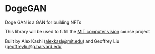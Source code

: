 # DogeGAN
Doge GAN is a GAN for building NFTs

This library will be used to fufill the [MIT computer vision](http://6.869.csail.mit.edu/sp22/index.html) course project

Built by Alex Kashi (alexkash@mit.edu) and Geoffrey Liu (geoffreyliu@g.harvard.edu)
